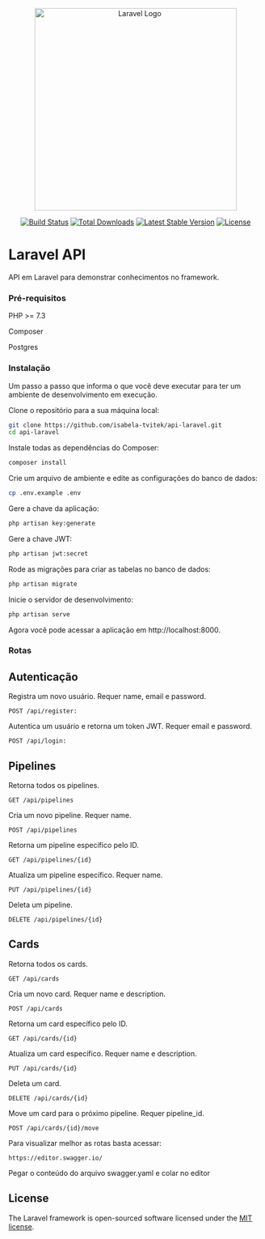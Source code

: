 <p align="center"><a href="https://laravel.com" target="_blank"><img src="https://raw.githubusercontent.com/laravel/art/master/logo-lockup/5%20SVG/2%20CMYK/1%20Full%20Color/laravel-logolockup-cmyk-red.svg" width="400" alt="Laravel Logo"></a></p>

<p align="center">
<a href="https://github.com/laravel/framework/actions"><img src="https://github.com/laravel/framework/workflows/tests/badge.svg" alt="Build Status"></a>
<a href="https://packagist.org/packages/laravel/framework"><img src="https://img.shields.io/packagist/dt/laravel/framework" alt="Total Downloads"></a>
<a href="https://packagist.org/packages/laravel/framework"><img src="https://img.shields.io/packagist/v/laravel/framework" alt="Latest Stable Version"></a>
<a href="https://packagist.org/packages/laravel/framework"><img src="https://img.shields.io/packagist/l/laravel/framework" alt="License"></a>
</p>

# Laravel API

API em Laravel para demonstrar conhecimentos no framework.

### Pré-requisitos

PHP >= 7.3

Composer

Postgres

### Instalação

Um passo a passo que informa o que você deve executar para ter um ambiente de desenvolvimento em execução.

Clone o repositório para a sua máquina local:

```bash
git clone https://github.com/isabela-tvitek/api-laravel.git
cd api-laravel
```

Instale todas as dependências do Composer:

```bash
composer install
```

Crie um arquivo de ambiente e edite as configurações do banco de dados:

```bash
cp .env.example .env
```

Gere a chave da aplicação:

```bash
php artisan key:generate
```

Gere a chave JWT:

```bash
php artisan jwt:secret
```

Rode as migrações para criar as tabelas no banco de dados:

```bash
php artisan migrate
```

Inicie o servidor de desenvolvimento:

```bash
php artisan serve
```

Agora você pode acessar a aplicação em http://localhost:8000.

### Rotas

## Autenticação

Registra um novo usuário. Requer name, email e password.
 
    POST /api/register: 

Autentica um usuário e retorna um token JWT. Requer email e password.
    
    POST /api/login:

## Pipelines

Retorna todos os pipelines.

    GET /api/pipelines     

Cria um novo pipeline. Requer name.

    POST /api/pipelines 

Retorna um pipeline específico pelo ID.
 
    GET /api/pipelines/{id}

Atualiza um pipeline específico. Requer name.
    
    PUT /api/pipelines/{id}

Deleta um pipeline.
   
    DELETE /api/pipelines/{id}

## Cards
Retorna todos os cards.
    
    GET /api/cards

Cria um novo card. Requer name e description.
    
    POST /api/cards

Retorna um card específico pelo ID.
    
    GET /api/cards/{id}

Atualiza um card específico. Requer name e description.
    
    PUT /api/cards/{id}

Deleta um card.
    
    DELETE /api/cards/{id}

Move um card para o próximo pipeline. Requer pipeline_id.

    POST /api/cards/{id}/move
    

Para visualizar melhor as rotas basta acessar: 

    https://editor.swagger.io/

Pegar o conteúdo do arquivo swagger.yaml e colar no editor 

## License

The Laravel framework is open-sourced software licensed under the [MIT license](https://opensource.org/licenses/MIT).
